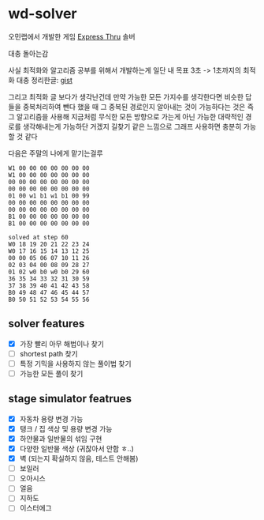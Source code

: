 # wd-solver

오민랩에서 개발한 게임 [Express Thru](https://play.google.com/store/apps/details?id=com.fiveminlab.wtd) 솔버

대충 돌아는감

사실 최적화와 알고리즘 공부를 위해서 개발하는게 일단 내 목표
3초 -> 1초까지의 최적화 대충 정리한글: [gist](https://gist.github.com/20chan/b2f43b740bd3ce6bd6ed32054edc0475)

그리고 최적화 글 보다가 생각난건데 만약 가능한 모든 가지수를 생각한다면 비슷한 답들을 중복처리하여 뺀다 했을 때
그 중복된 경로인지 알아내는 것이 가능하다는 것은 즉 그 알고리즘을 사용해 지금처럼 무식한 모든 방향으로 가는게 아닌
가능한 대략적인 경로를 생각해내는게 가능하단 거겠지
길찾기 같은 느낌으로 그래프 사용하면 충분히 가능할 것 같다

다음은 주말의 나에게 맡기는걸루

```
W1 00 00 00 00 00 00 00
W1 00 00 00 00 00 00 00
00 00 00 00 00 00 00 00
00 00 00 00 00 00 00 00
01 00 w1 b1 w1 b1 00 99
00 00 00 00 00 00 00 00
00 00 00 00 00 00 00 00
B1 00 00 00 00 00 00 00
B1 00 00 00 00 00 00 00
```

```
solved at step 60
W0 18 19 20 21 22 23 24
W0 17 16 15 14 13 12 25
00 00 05 06 07 10 11 26
02 03 04 00 08 09 28 27
01 02 w0 b0 w0 b0 29 60
36 35 34 33 32 31 30 59
37 38 39 40 41 42 43 58
B0 49 48 47 46 45 44 57
B0 50 51 52 53 54 55 56
```

## solver features

- [x] 가장 빨리 아무 해법이나 찾기
- [ ] shortest path 찾기
- [ ] 특정 기믹을 사용하지 않는 풀이법 찾기
- [ ] 가능한 모든 풀이 찾기

## stage simulator featrues

- [x] 자동차 용량 변경 가능
- [x] 탱크 / 집 색상 및 용량 변경 가능
- [x] 하얀물과 일반물의 섞임 구현
- [x] 다양한 일반물 색상 (귀찮아서 안함 ㅎ..)
- [x] 벽 (되는지 확실하지 않음, 테스트 안해봄)
- [ ] 보일러
- [ ] 오아시스
- [ ] 얼음
- [ ] 지하도
- [ ] 이스터에그
